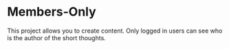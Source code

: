 # Members-Only

<p>This project allows you to create content. Only logged in users can see who is the author of the short thoughts.</p>
